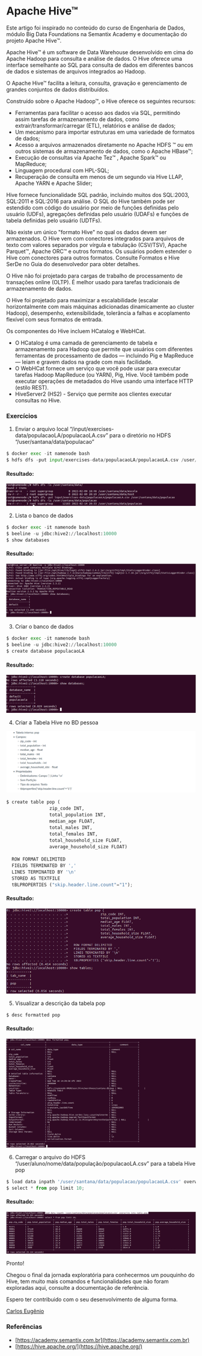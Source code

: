 # Apache Hive™

Este artigo foi inspirado no conteúdo do curso de Engenharia de Dados, módulo Big Data Foundations na Semantix Academy e documentação do projeto Apache Hive™.

Apache Hive™ é um software de Data Warehouse desenvolvido em cima do Apache Hadoop para consulta e análise de dados. O Hive oferece uma interface semelhante ao SQL para consulta de dados em diferentes bancos de dados e sistemas de arquivos integrados ao Hadoop.

O Apache Hive™ facilita a leitura, consulta, gravação e gerenciamento de grandes conjuntos de dados distribuídos.

Construído sobre o Apache Hadoop™, o Hive oferece os seguintes recursos:

- Ferramentas para facilitar o acesso aos dados via SQL, permitindo assim tarefas de armazenamento de dados, como extrair/transformar/carregar (ETL), relatórios e análise de dados;
- Um mecanismo para importar estruturas em uma variedade de formatos de dados;
- Acesso a arquivos armazenados diretamente no Apache HDFS ™ ou em outros sistemas de armazenamento de dados, como o Apache HBase™;  
- Execução de consultas via Apache Tez™ , Apache Spark™ ou MapReduce;
- Linguagem procedural com HPL-SQL;
- Recuperação de consulta em menos de um segundo via Hive LLAP, Apache YARN e Apache Slider; 

Hive fornece funcionalidade SQL padrão, incluindo muitos dos SQL:2003, SQL:2011 e SQL:2016 para análise.
O SQL do Hive também pode ser estendido com código do usuário por meio de funções definidas pelo usuário (UDFs), agregações definidas pelo usuário (UDAFs) e funções de tabela definidas pelo usuário (UDTFs).

Não existe um único "formato Hive" no qual os dados devem ser armazenados. O Hive vem com conectores integrados para arquivos de texto com valores separados por vírgula e tabulação (CSV/TSV), Apache Parquet™, Apache ORC™ e outros formatos. Os usuários podem estender o Hive com conectores para outros formatos. Consulte Formatos e Hive SerDe no Guia do desenvolvedor para obter detalhes.

O Hive não foi projetado para cargas de trabalho de processamento de transações online (OLTP). É melhor usado para tarefas tradicionais de armazenamento de dados.

O Hive foi projetado para maximizar a escalabilidade (escalar horizontalmente com mais máquinas adicionadas dinamicamente ao cluster Hadoop), desempenho, extensibilidade, tolerância a falhas e acoplamento flexível com seus formatos de entrada.

Os componentes do Hive incluem HCatalog e WebHCat. 

- O HCatalog é uma camada de gerenciamento de tabela e armazenamento para Hadoop que permite que usuários com diferentes ferramentas de processamento de dados — incluindo Pig e MapReduce — leiam e gravem dados na grade com mais facilidade.
- O WebHCat fornece um serviço que você pode usar para executar tarefas Hadoop MapReduce (ou YARN), Pig, Hive. Você também pode executar operações de metadados do Hive usando uma interface HTTP (estilo REST).
- HiveServer2 (HS2) - Serviço que permite aos clientes executar consultas no Hive.
    







### Exercícios


1. Enviar o arquivo local “/input/exercises-data/populacaoLA/populacaoLA.csv” para o diretório no HDFS “/user/santana/data/populacao”

```Python
$ docker exec -it namenode bash
$ hdfs dfs -put input/exercises-data/populacaoLA/populacaoLA.csv /user/santana/data/populacao

```

#### Resultado:
<img src="img/hdfs-dfs-put-populacao.png" alt="Envia arquivo local para HDFS">


2. Lista o banco de dados 

```Python
$ docker exec -it namenode bash
$ beeline -u jdbc:hive2://localhost:10000
$ show databases

```

#### Resultado:
<img src="img/beeline.png" alt="Lista o banco de dados">


3.  Criar o banco de dados <nome> 

```Python
$ docker exec -it namenode bash
$ beeline -u jdbc:hive2://localhost:10000
$ create database populacaoLA

```

#### Resultado:
<img src="img/create-database.png" alt="Criar o banco de dados">


4.  Criar a Tabela Hive no BD pessoa

<img src="img/tabela.png" alt="Criar tabela no banco de dados">


```Python
$ create table pop (
                zip_code INT,
                total_population INT, 
                median_age FLOAT, 
                total_males INT, 
                total_females INT,   
                total_household_size FLOAT,
                average_household_size FLOAT)
                
  ROW FORMAT DELIMITED
  FIELDS TERMINATED BY ','
  LINES TERMINATED BY '\n'
  STORED AS TEXTFILE
  tBLPROPERTIES ("skip.header.line.count"="1");

```

#### Resultado:
<img src="img/create-table-pop.png" alt="Criar tabela">


5. Visualizar a descrição da tabela pop

```Python
$ desc formatted pop


```

#### Resultado:
<img src="img/desc-formatted-table.png" alt="Criar o banco de dados">


6. Carregar o arquivo do HDFS “/user/aluno/nome/data/população/populacaoLA.csv” para a tabela Hive pop

```Python
$ load data inpath '/user/santana/data/populacao/populacaoLA.csv' overwrite into table pop;
$ select * from pop limit 10;

```

#### Resultado:
<img src="img/desc-select.png" alt="Carregar o arquivo do HDFS">




<!-- #region -->
Pronto!

Chegou o final da jornada exploratória para conhecermos um pouquinho do Hive, tem muito mais comandos e funcionalidades que não foram exploradas aqui, consulte a documentação de referência.


Espero ter contribuido com o seu desenvolvimento de alguma forma.


[Carlos Eugênio](https://github.com/carlosemsantana)
<!-- #endregion -->

### Referências


* [https://academy.semantix.com.br](https://academy.semantix.com.br)
* [https://hive.apache.org/](https://hive.apache.org/)
